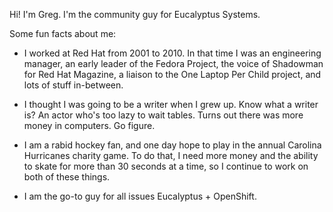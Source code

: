 Hi!  I'm Greg.  I'm the community guy for Eucalyptus Systems.

Some fun facts about me:

* I worked at Red Hat from 2001 to 2010.  In that time I was an engineering manager, an early leader of the Fedora Project, the voice of Shadowman for Red Hat Magazine, a liaison to the One Laptop Per Child project, and lots of stuff in-between.

* I thought I was going to be a writer when I grew up.  Know what a writer is?  An actor who's too lazy to wait tables.  Turns out there was more money in computers.  Go figure.

* I am a rabid hockey fan, and one day hope to play in the annual Carolina Hurricanes charity game.  To do that, I need more money and the ability to skate for more than 30 seconds at a time, so I continue to work on both of these things.

* I am the go-to guy for all issues Eucalyptus + OpenShift.